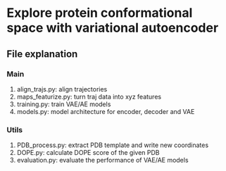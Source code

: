 # Explore protein conformational space with variational autoencoder

## File explanation

### Main

1. align_trajs.py: align trajectories
2. maps_featurize.py: turn traj data into xyz features
3. training.py: train VAE/AE models
4. models.py: model architecture for encoder, decoder and VAE

### Utils

1. PDB_process.py: extract PDB template and write new coordinates
2. DOPE.py: calculate DOPE score of the given PDB
3. evaluation.py: evaluate the performance of VAE/AE models
